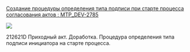 [Создание процедуры определения типа подписи при старте процесса согласования актов : MTP_DEV-2785](https://yt.surgutneftegas.ru:4443/issue/MTP_DEV-2785)

![](Pasted%20image%2020250513083535.png)

212621D Приходный акт. Доработка. Процедура определения типа подписи инициатора на старте процесса.